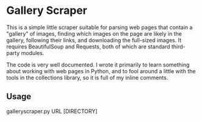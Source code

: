 # Gallery Scraper

This is a simple little scraper suitable for parsing web pages that contain a "gallery" of images, finding which images on the page are likely in the gallery, following their links, and downloading the full-sized images. It requires BeautifulSoup and Requests, both of which are standard third-party modules.

The code is very well documented. I wrote it primarily to learn something about working with web pages in Python, and to fool around a little with the tools in the collections library, so it is full of my inline comments.

## Usage

galleryscraper.py URL [DIRECTORY]